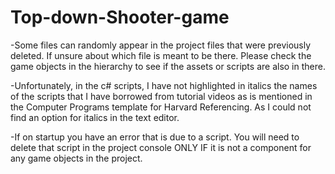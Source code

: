 # Top-down-Shooter-game

-Some files can randomly appear in the project files that were previously deleted. If unsure about which file is meant to be there. Please check the game objects in the hierarchy to see if the assets or scripts are also in there.

-Unfortunately, in the c# scripts, I have not highlighted in italics the names of the scripts that I have borrowed from tutorial videos as is mentioned in the Computer Programs template for Harvard Referencing. As I could not find an option for italics in the text editor.

-If on startup you have an error that is due to a script. You will need to delete that script in the project console ONLY IF it is not a component for any game objects in the project.
